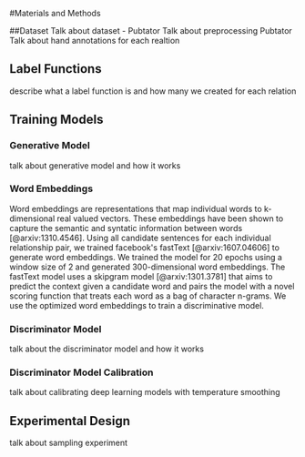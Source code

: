 #Materials and Methods

##Dataset
Talk about dataset - Pubtator
Talk about preprocessing Pubtator
Talk about hand annotations for each realtion

## Label Functions
describe what a label function is and how many we created for each relation

## Training Models
### Generative Model
talk about generative model and how it works
### Word Embeddings
Word embeddings are representations that map individual words to k-dimensional real valued vectors.
These embeddings have been shown to capture the semantic and syntatic information between words [@arxiv:1310.4546].
Using all candidate sentences for each individual relationship pair, we trained facebook's fastText [@arxiv:1607.04606] to generate word embeddings.
We trained the model for 20 epochs using a window size of 2 and generated 300-dimensional word embeddings. 
The fastText model uses a skipgram model [@arxiv:1301.3781] that aims to predict the context given a candidate word and pairs the model with a novel scoring function that treats each word as a bag of character n-grams. 
We use the optimized word embeddings to train a discriminative model. 

### Discriminator Model
talk about the discriminator model and how it works
### Discriminator Model Calibration
talk about calibrating deep learning models with temperature smoothing

## Experimental Design
talk about sampling experiment
